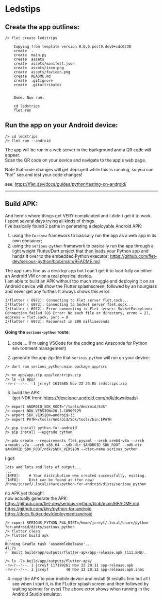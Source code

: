 # Ledstips

## Create the app outlines:
```
/> flet create ledstrips

    Copying from template version 0.0.0.post9.dev0+cdc6738
    create  .
    create  main.py
    create  assets
    create  assets/manifest.json
    create  assets/icon.png
    create  assets/favicon.png
    create  README.md
    create  .gitignore
    create  .gitattributes


    Done. Now run:

    cd ledstrips
    flet run
```

## Run the app on your Android device:
```
/> cd ledstrips
/> flet run --android
```
The app will be run in a web server in the background and a QR code will appear.  
Scan the QR code on your device and navigate to the app's web page.  

Note that code changes will get deployed while this is running, so you can "hot"
see and test your code changes!  

see: https://flet.dev/docs/guides/python/testing-on-android/  

---

## Build APK:
And here's where things get VERY complicated and I didn't get it to work.  
I spent several days trying all kinds of things.  
I've basically found 2 paths in generating a deployable Android APK:  
1. using the `Cordova` framework to basically run the app as a web app in its own container;  
2. using the `serious-python` framework to basically run the app through a light weight Flutter/Dart project that then loads your Python app and hands it over to the embedded Python executor;
https://github.com/flet-dev/serious-python/blob/main/README.md  

The app runs fine as a desktop app but I can't get it to load fully on either an Android VM or on a real physical device.  
I am able to build an APK without too much struggle and deploying it on an Android device will show the Flutter splashscreen, followed by an hourglass and never get any further.  It always shows this error:  
```
I/flutter ( 6972): Connecting to Flet server flet.sock...
I/flutter ( 6972): Connecting to Socket server flet.sock...
I/flutter ( 6972): Error connecting to Flet server: SocketException: Connection failed (OS Error: No such file or directory, errno = 2), address = flet.sock, port = 0
I/flutter ( 6972): Reconnect in 200 milliseconds
```

#### Going the `serious-python` route:
1. code ... (I'm using VSCode for the coding and Anaconda for Python environment management)

2. generate the app zip-file that `serious_python` will run on your device:
```
/> dart run serious_python:main package app/src

/> mv app/app.zip app/ledstrips.zip
/> ls -la app/
-rw-r--r--.  1 jcreyf 1615585 Nov 22 20:05 ledstrips.zip
```

3. build the APK:  
(get NDK from: https://developer.android.com/ndk/downloads)  
```
/> export ANDROID_SDK_ROOT="/tools/Android/Sdk"
/> export NDK_VERSION=26.1.10909125
/> export SDK_VERSION=android-33
/> export PATH=/tools/Android/Sdk/tools/bin:$PATH

/> pip install python-for-android
/> pip install --upgrade cython

/> p4a create --requirements flet,pyyaml --arch arm64-v8a --arch armeabi-v7a --arch x86_64 --sdk-dir $ANDROID_SDK_ROOT --ndk-dir $ANDROID_SDK_ROOT/ndk/$NDK_VERSION --dist-name serious_python
```
I got:  
```
lots and lots and lots of output...
...
[INFO]:    # Your distribution was created successfully, exiting.
[INFO]:    Dist can be found at (for now) /home/jcreyf/.local/share/python-for-android/dists/serious_python
```
no APK yet though!  
now actually generate the APK:  
https://github.com/flet-dev/serious-python/blob/main/README.md  
https://github.com/kivy/python-for-android  
https://docs.flutter.dev/deployment/android  
```
/> export SERIOUS_PYTHON_P4A_DIST=/home/jcreyf/.local/share/python-for-android/dists/serious_python
/> flutter clean
/> flutter build apk
...
Running Gradle task 'assembleRelease'...                           47.7s
✓  Built build/app/outputs/flutter-apk/app-release.apk (111.8MB).

/> ls -la build/app/outputs/flutter-apk/
-rw-r--r--. 1 jcreyf 117199261 Nov 22 20:11 app-release.apk
-rw-r--r--. 1 jcreyf        40 Nov 22 20:12 app-release.apk.sha1
```

4. copy the APK to your mobile device and install
(it installs fine but all I see when I start it, is the FLutter splash screen and then followed by waiting spinner for ever)
The above error shows when running in the Android Studio emulator.  
